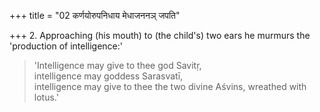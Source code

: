 +++
title = "02 कर्णयोरुपनिधाय मेधाजननञ् जपति"

+++
2. Approaching (his mouth) to (the child's) two ears he murmurs the 'production of intelligence:' 
   
> 'Intelligence may give to thee god Savitṛ,  
> intelligence may goddess Sarasvatī,  
> intelligence may give to thee the two divine Aśvins, wreathed with lotus.'

